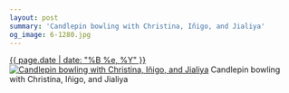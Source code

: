 ```yaml
---
layout: post
summary: 'Candlepin bowling with Christina, Iñigo, and Jialiya'
og_image: 6-1280.jpg
---
```


<p>
  <time><a href="/6">{{ page.date | date: "%B %e, %Y" }}</a></time>
  <a href="/6"><img src="{{ site.assets_url }}/6-640.jpg" srcset="{{ site.assets_url }}/6-1280.jpg 1280w, {{ site.assets_url }}/6-960.jpg 960w, {{ site.assets_url }}/6-640.jpg 640w, {{ site.assets_url }}/6-320.jpg 320w" sizes="(min-width: 700px) 50vw, calc(100vw - 2rem)" alt="Candlepin bowling with Christina, Iñigo, and Jialiya" /></a>
  <span>Candlepin bowling with Christina, Iñigo, and Jialiya</span>
</p>
